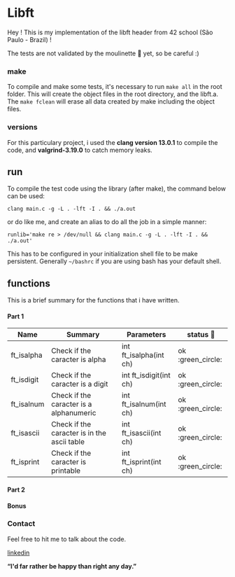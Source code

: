 # Libft

Hey ! This is my implementation of the libft header from 42 school (São Paulo - Brazil) !

The tests are not validated by the moulinette :robot: yet, so be careful :)

### make

To compile and make some tests, it's necessary to run `make all` in the root folder. This will create the object files in the root directory, and the libft.a. The `make fclean` will erase all data created by make including the object files.  

### versions

For this particulary project, i used the **clang version 13.0.1** to compile the code, and **valgrind-3.19.0** to catch memory leaks.  

## run

To compile the test code using the library (after make), the command below can be used:
```shell
clang main.c -g -L . -lft -I . && ./a.out
```

or do like me, and create an alias to do all the job in a simple manner:
```shell
runlib='make re > /dev/null && clang main.c -g -L . -lft -I . && ./a.out'
```
This has to be configured in your initialization shell file to be make persistent. Generally `~/bashrc` if you are using bash has your default shell.

## functions

This is a brief summary for the functions that i have written.

#### Part 1

| Name        | Summary                                     | Parameters              | status :robot:     |
| ----------- | ------------------------------------------- | ----------------------- | ------------------ |
| ft\_isalpha | Check if the caracter is alpha              | int ft\_isalpha(int ch) | ok :green\_circle: |
| ft\_isdigit | Check if the caracter is a digit            | int ft\_isdigit(int ch) | ok :green\_circle: |
| ft\_isalnum | Check if the caracter is a alphanumeric     | int ft\_isalnum(int ch) | ok :green\_circle: |
| ft\_isascii | Check if the caracter is in the ascii table | int ft\_isascii(int ch) | ok :green\_circle: |
| ft\_isprint | Check if the caracter is printable          | int ft\_isprint(int ch) | ok :green\_circle: |

#### Part 2


#### Bonus


### Contact

Feel free to hit me to talk about the code.

[linkedin](https://www.linkedin.com/in/taandreo/)

**“I'd far rather be happy than right any day.”**
